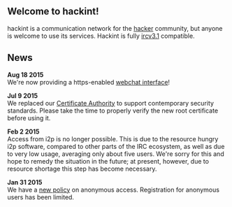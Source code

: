 ## Welcome to hackint!

hackint is a communication network for the [hacker](http://www.catb.org/esr/faqs/hacker-howto.html) community, but anyone is welcome to use its services. Hackint is fully [ircv3.1](http://ircv3.net/irc/#ircv31) compatible.

## News

**Aug 18 2015**  
We're now providing a https-enabled [webchat interface](/webchat)!


**Jul 9 2015**  
We replaced our [Certificate Authority](/ca) to support contemporary security standards. Please take the time to properly verify the new root certificate before using it.


**Feb 2 2015**  
Access from i2p is no longer possible. This is due to the resource hungry i2p software, compared to other parts of the IRC ecosystem, as well as due to very low usage, averaging only about five users.
We're sorry for this and hope to remedy the situation in the future; at present, however, due to resource shortage this step has become necessary.

**Jan 31 2015**  
We have a [new policy](ihashcash.html) on anonymous access. Registration for anonymous users has been limited.
